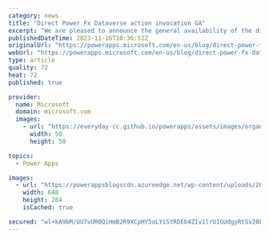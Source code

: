 ```yaml
---
category: news
title: "Direct Power Fx Dataverse action invocation GA"
excerpt: "We are pleased to announce the general availability of the direct invocation of Dataverse actions in Power Fx Canvas apps. As a part of the Power Fx language, authors can now directly invoke a Dataverse action within a formula. A new Power Fx &#8216;Environment&#8217; language object that authors can"
publishedDateTime: 2023-11-16T10:36:52Z
originalUrl: "https://powerapps.microsoft.com/en-us/blog/direct-power-fx-dataverse-action-invocation-ga/"
webUrl: "https://powerapps.microsoft.com/en-us/blog/direct-power-fx-dataverse-action-invocation-ga/"
type: article
quality: 72
heat: 72
published: true

provider:
  name: Microsoft
  domain: microsoft.com
  images:
    - url: "https://everyday-cc.github.io/powerapps/assets/images/organizations/microsoft.com-50x50.jpg"
      width: 50
      height: 50

topics:
  - Power Apps

images:
  - url: "https://powerappsblogscdn.azureedge.net/wp-content/uploads/2023/02/hooking-up-an-action-to-a-button-1.png"
    width: 648
    height: 284
    isCached: true

secured: "wl+kA9bM/UU7vUR0QiHmB2R9XCpHY5oLYiStRDEb4ZIv1lrU1GUdgyRtSv20FcOmCKn23FD9gvltJmAlFpY8CWyn+YF+YfhseKfFCbsWCYZA10ITxufaj9e4kqJ81Z3WPI3UvDTICmbtXYUYbSltJB+gwOyX0UTFRrZEdPpNEOb0hFyfxRVbLKb5df7ycNfIEa4KXYMyqBVfpgDI3zN6IMbSdTcjzZEw8lT5TFA3WgQuQO4JpuCjma44Ggd0scap5ce0cSH3J1/Ro9jZ+ptiLvwMaGzDCvgi4m8DY4ZA6WZ90YE/9ZVxvUUUpS1isalpwprK3mV8rG7UFutcSfFccl/kcmZsDou9B9dxMoiV430=;Z17Qz8Glp+ZgARECyAlauA=="
---
```


